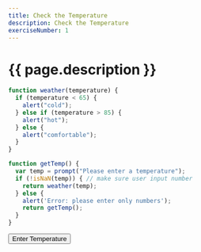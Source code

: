 ```yaml
---
title: Check the Temperature
description: Check the Temperature
exerciseNumber: 1
---
```


# {{ page.description }}

<script src="/cse/day03/temperature.js"></script>

```javascript
function weather(temperature) {
  if (temperature < 65) {
    alert("cold");
  } else if (temperature > 85) {
    alert("hot");
  } else {
    alert("comfortable");
  }
}

function getTemp() {
  var temp = prompt("Please enter a temperature");
  if (!isNaN(temp)) { // make sure user input number
    return weather(temp);
  } else {
    alert('Error: please enter only numbers');
    return getTemp();
  }
}
```

<button type="button" onclick="getTemp()">Enter Temperature</button>
